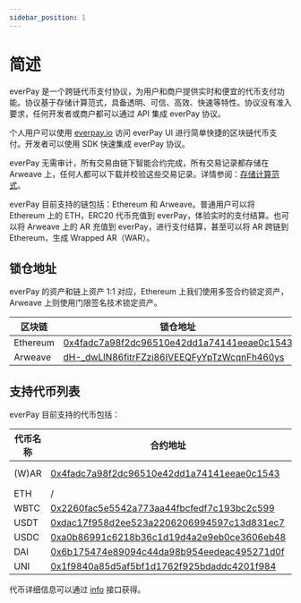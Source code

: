 ```yaml
---
sidebar_position: 1
---
```


# 简述

everPay 是一个跨链代币支付协议，为用户和商户提供实时和便宜的代币支付功能。协议基于存储计算范式，具备透明、可信、高效、快速等特性。协议没有准入要求，任何开发者或商户都可以通过 API 集成 everPay 协议。

个人用户可以使用 [everpay.io](https://everpay.io) 访问 everPay UI 进行简单快捷的区块链代币支付。开发者可以使用 SDK 快速集成 everPay 协议。

everPay 无需审计，所有交易由链下智能合约完成，所有交易记录都存储在 Arweave 上，任何人都可以下载并校验这些交易记录。详情参阅：[存储计算范式](../refrence/storage-based-computation-paradigm)。

everPay 目前支持的链包括：Ethereum 和 Arweave。普通用户可以将 Ethereum 上的 ETH，ERC20 代币充值到 everPay，体验实时的支付结算。也可以将 Arweave 上的 AR 充值到 everPay，进行支付结算，甚至可以将 AR 跨链到 Ethereum，生成 Wrapped AR（WAR）。


## 锁仓地址

everPay 的资产和链上资产 1:1 对应，Ethereum 上我们使用多签合约锁定资产，Arweave 上则使用门限签名技术锁定资产。

| 区块链 | 锁仓地址                                   |
| -------- | ------------------------------------------ |
| Ethereum | [0x4fadc7a98f2dc96510e42dd1a74141eeae0c1543](https://etherscan.io/address/0x38741a69785e84399fcf7c5ad61d572f7ecb1dab) |
| Arweave  | [dH-_dwLlN86fitrFZzi86IVEEQFyYpTzWcqnFh460ys](https://viewblock.io/arweave/address/dH-_dwLlN86fitrFZzi86IVEEQFyYpTzWcqnFh460ys)|

## 支持代币列表

everPay 目前支持的代币包括：

| 代币名称 | 合约地址                                   | 支持的链          |
| -------- | ------------------------------------------ | ----------------- |
| (W)AR    | [0x4fadc7a98f2dc96510e42dd1a74141eeae0c1543](https://etherscan.io/address/0x4fadc7a98f2dc96510e42dd1a74141eeae0c1543) | arweave, ethereum |
| ETH      | /                                          | ethereum          |
| WBTC     | [0x2260fac5e5542a773aa44fbcfedf7c193bc2c599](https://etherscan.io/address/0x2260fac5e5542a773aa44fbcfedf7c193bc2c599) | ethereum          |
| USDT     | [0xdac17f958d2ee523a2206206994597c13d831ec7](https://etherscan.io/address/0xdac17f958d2ee523a2206206994597c13d831ec7) | ethereum          |
| USDC     | [0xa0b86991c6218b36c1d19d4a2e9eb0ce3606eb48](https://etherscan.io/address/0xa0b86991c6218b36c1d19d4a2e9eb0ce3606eb48) | ethereum          |
| DAI      | [0x6b175474e89094c44da98b954eedeac495271d0f](https://etherscan.io/address/0x6b175474e89094c44da98b954eedeac495271d0f) | ethereum          |
| UNI      | [0x1f9840a85d5af5bf1d1762f925bdaddc4201f984](https://etherscan.io/address/0x1f9840a85d5af5bf1d1762f925bdaddc4201f984) | ethereum          |

代币详细信息可以通过 [info](../../sdk/server-api/basic-api/info) 接口获得。

<!-- 本教程详细介绍 everPay 实现机制，以及充值、提现、转账具体的细节，开发者可以通过本教程对 everPay 有一个完整且清晰的认识，方便进行 everPay 的集成。 -->